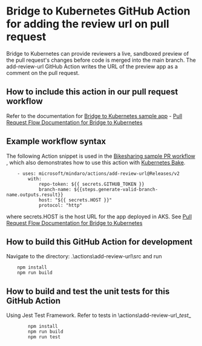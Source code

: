 # Bridge to Kubernetes GitHub Action for adding the review url on pull request
Bridge to Kubernetes can provide reviewers a live, sandboxed preview of the pull request's changes before code is merged into the main branch. The add-review-url GitHub Action writes the URL of the preview app as a comment on the pull request.

## How to include this action in our pull request workflow
Refer to the documentation for [Bridge to Kubernetes sample app](https://github.com/microsoft/mindaro) - [Pull Request Flow Documentation for Bridge to Kubernetes](https://aka.ms/devspaces/pr-flow#configure-your-github-action)

## Example workflow syntax 
The following Action snippet is used in the [Bikesharing sample PR workflow ](https://github.com/microsoft/mindaro/blob/master/.github/workflows/bikes.yml), which also demonstrates how to use this action with [Kubernetes Bake](https://github.com/Azure/k8s-bake).
```
    - uses: microsoft/mindaro/actions/add-review-url@Releases/v2              
        with:
            repo-token: ${{ secrets.GITHUB_TOKEN }}  
            branch-name: ${{steps.generate-valid-branch-name.outputs.result}}
            host: "${{ secrets.HOST }}"
            protocol: "http"
 ```       
where secrets.HOST is the host URL for the app deployed in AKS. See [Pull Request Flow Documentation for Bridge to Kubernetes](https://aka.ms/devspaces/pr-flow#configure-your-github-action)

## How to build this GitHub Action for development
Navigate to the directory: .\actions\add-review-url\src and run
```
    npm install
    npm run build
```
## How to build and test the unit tests for this GitHub Action
Using Jest Test Framework. 
Refer to tests in \actions\add-review-url\__test__
```     
        npm install
        npm run build
        npm run test        
```